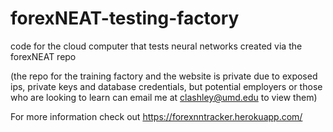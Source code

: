 # forexNEAT-testing-factory
code for the cloud computer that tests neural networks created via the forexNEAT repo 

(the repo for the training factory and the website is private due to exposed ips, private keys and database credentials,
but potential employers or those who are looking to learn can email me at clashley@umd.edu to view them)

For more information check out https://forexnntracker.herokuapp.com/
